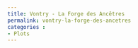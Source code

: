 ```yaml
---
title: Vontry - La Forge des Ancêtres
permalink: vontry-la-forge-des-ancetres
categories :
- Plots
---
```

